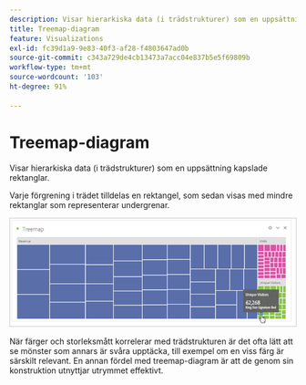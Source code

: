 ```yaml
---
description: Visar hierarkiska data (i trädstrukturer) som en uppsättning kapslade rektanglar.
title: Treemap-diagram
feature: Visualizations
exl-id: fc39d1a9-9e83-40f3-af28-f4803647ad0b
source-git-commit: c343a729de4cb13473a7acc04e837b5e5f69809b
workflow-type: tm+mt
source-wordcount: '103'
ht-degree: 91%

---
```


# Treemap-diagram

Visar hierarkiska data (i trädstrukturer) som en uppsättning kapslade rektanglar.

Varje förgrening i trädet tilldelas en rektangel, som sedan visas med mindre rektanglar som representerar undergrenar.

![Treemap-exempel som visar plattor med mindre rektanglar som representerar undergrenar.](assets/treemap.png)

När färger och storleksmått korrelerar med trädstrukturen är det ofta lätt att se mönster som annars är svåra upptäcka, till exempel om en viss färg är särskilt relevant. En annan fördel med treemap-diagram är att de genom sin konstruktion utnyttjar utrymmet effektivt.
